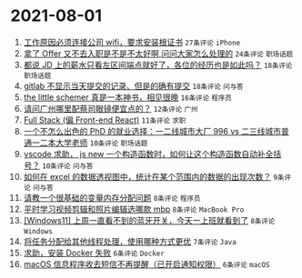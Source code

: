 # 2021-08-01

1. [工作原因必须连接公司 wifi，要求安装根证书](https://www.v2ex.com/t/792969) `27条评论` `iPhone`
1. [拿了 Offer 又不去入职是不是不太好啊,问问大家怎么处理的](https://www.v2ex.com/t/792975) `24条评论` `职场话题`
1. [都说 JD 上的薪水只看左区间端点就好了，各位的经历也是如此吗？](https://www.v2ex.com/t/792951) `18条评论` `职场话题`
1. [gitlab 不显示当天提交的记录、但是的确有提交](https://www.v2ex.com/t/792966) `18条评论` `问与答`
1. [the little schemer 真是一本神书，相见很晚](https://www.v2ex.com/t/792958) `16条评论` `程序员`
1. [请问广州哪里配蔡司眼镜便宜点的？](https://www.v2ex.com/t/792970) `12条评论` `广州`
1. [Full Stack (偏 Front-end React)](https://www.v2ex.com/t/792957) `11条评论` `求职`
1. [一个不怎么出色的 PhD 的就业选择：一二线城市大厂 996 vs 二三线城市普通一二本大学老师](https://www.v2ex.com/t/793018) `10条评论` `职场话题`
1. [vscode 求助， js new 一个构造函数时，如何让这个构造函数自动补全括号？](https://www.v2ex.com/t/792955) `10条评论` `问与答`
1. [如何在 excel 的数据透视图中，统计在某个范围内的数据的出现次数？](https://www.v2ex.com/t/792941) `9条评论` `问与答`
1. [请教一个很基础的变量内存分配问题](https://www.v2ex.com/t/793017) `8条评论` `程序员`
1. [平时学习视频剪辑和照片编辑选哪款 mbp](https://www.v2ex.com/t/792959) `8条评论` `MacBook Pro`
1. [[Windows11] 上周一直看不到的蓝牙开关，今天一上班就看到了](https://www.v2ex.com/t/792942) `8条评论` `Windows`
1. [将任务分配给其他线程处理，使用哪种方式更优](https://www.v2ex.com/t/792974) `7条评论` `Java`
1. [求助，安装 Docker 失败](https://www.v2ex.com/t/792953) `6条评论` `Docker`
1. [macOS 信息程序收去短信不再提醒（已开启通知权限）](https://www.v2ex.com/t/792944) `6条评论` `macOS`
